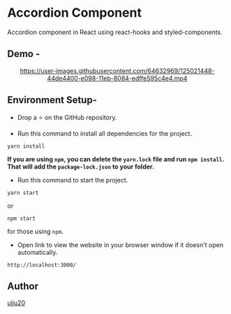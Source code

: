 # Accordion Component
Accordion component in React using react-hooks and styled-components.

## Demo -

<div align="center">
  
  
https://user-images.githubusercontent.com/64632969/125021448-44de4400-e098-11eb-8084-edffe595c4e4.mp4
  
  
</div>

## Environment Setup-

* Drop a :star: on the GitHub repository.  

* Run this command to install all dependencies for the project.
```
yarn install
```  
**If you are using `npm`, you can delete the `yarn.lock` file and run `npm install`. That will add the `package-lock.json` to your folder.**  

* Run this command to start the project.
```
yarn start
```  
or 
```
npm start
```  
for those using `npm`.  

* Open link to view the website in your browser window if it doesn't open automatically.
```
http://localhost:3000/
```  

## Author

[ujju20](https://github.com/ujju20)
